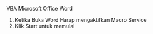 VBA Microsoft Office Word 
1. Ketika Buka Word Harap mengaktifkan Macro Service
2. Klik Start untuk memulai
